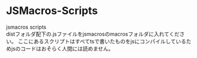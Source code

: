 # JSMacros-Scripts
jsmacros scripts  
distフォルダ配下の.jsファイルをjsmacrosのmacrosフォルダに入れてください。
ここにあるスクリプトはすべてtsで書いたものをjsにコンパイルしているためjsのコードはおそらく人間には読めません。